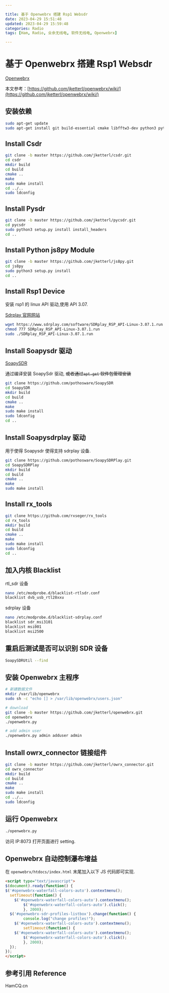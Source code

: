 ```yaml
---

title: 基于 Openwebrx 搭建 Rsp1 Websdr
date: 2023-04-29 15:51:48
updated: 2023-04-29 15:59:48
categories: Radio
tags: [Ham, Radio, 业余无线电, 软件无线电, Openwebrx]

---
```


# 基于 Openwebrx 搭建 Rsp1 Websdr

[Openwebrx](https://www.openwebrx.de/)

本文参考：[https://github.com/jketterl/openwebrx/wiki/](https://github.com/jketterl/openwebrx/wiki/)

## 安装依赖

```sh
sudo apt-get update
sudo apt-get install git build-essential cmake libfftw3-dev python3 python3-setuptools rtl-sdr netcat libsndfile-dev librtlsdr-dev automake autoconf libtool pkg-config libsamplerate-dev libpython3-dev
```

## Install Csdr

```sh
git clone -b master https://github.com/jketterl/csdr.git
cd csdr
mkdir build
cd build
cmake ..
make
sudo make install
cd ../..
sudo ldconfig
```

## Install Pysdr

```sh
git clone -b master https://github.com/jketterl/pycsdr.git
cd pycsdr
sudo python3 setup.py install install_headers
cd ..
```

## Install Python js8py Module

```sh
git clone -b master https://github.com/jketterl/js8py.git
cd js8py
sudo python3 setup.py install
cd ..
```

## Install Rsp1 Device

安装 rsp1 的 linux API 驱动,使用 API 3.07.

[Sdrplay 官网网站](https://www.sdrplay.com/software)

```sh
wget https://www.sdrplay.com/software/SDRplay_RSP_API-Linux-3.07.1.run
chmod 777 SDRplay_RSP_API-Linux-3.07.1.run
sudo ./SDRplay_RSP_API-Linux-3.07.1.run
```

## Install Soapysdr 驱动

[SoapySDR](https://github.com/pothosware/SoapySDR)

通过编译安装 SoapySdr 驱动, ~~或者通过 ​~~​~~`apt-get`~~​~~​ 软件包管理安装~~

```sh
git clone https://github.com/pothosware/SoapySDR
cd SoapySDR
mkdir build
cd build
cmake ..
make 
sudo make install
sudo ldconfig
cd ..
```

## Install Soapysdrplay 驱动

用于使得 Soapysdr 使得支持 sdrplay 设备.

```sh
git clone https://github.com/pothosware/SoapySDRPlay.git
cd SoapySDRPlay
mkdir build
cd build
cmake ..
make
sudo make install
```

## Install rx_tools

```sh
git clone https://github.com/rxseger/rx_tools
cd rx_tools
mkdir build
cd build
cmake ..
make 
sudo make install
sudo ldconfig
cd ..
```

## 加入内核 Blacklist

rtl_sdr 设备

```sh
nano /etc/modprobe.d/blacklist-rtlsdr.conf
blacklist dvb_usb_rtl28xxu
```

sdrplay 设备

```sh
nano /etc/modprobe.d/blacklist-sdrplay.conf
blacklist sdr_msi3101
blacklist msi001
blacklist msi2500
```

## 重启后测试是否可以识别 SDR 设备

```sh
SoapySDRUtil --find
```

## 安装 Openwebrx 主程序

```sh
# 新建数据文件
mkdir /var/lib/openwebrx
sudo sh -c "echo [] > /var/lib/openwebrx/users.json"

# download
git clone -b master https://github.com/jketterl/openwebrx.git
cd openwebrx
./openwebrx.py

# add admin user
./openwebrx.py admin adduser admin
```

## Install owrx_connector 链接组件

```sh
git clone -b master https://github.com/jketterl/owrx_connector.git
cd owrx_connector
mkdir build
cd build
cmake ..
make
sudo make install
cd ../..
sudo ldconfig
```

## 运行 Openwebrx

```sh
./openwebrx.py
```

访问 IP:8073 打开页面进行 setting.

## Openwebrx 自动控制瀑布增益

在 `openwebrx/htdocs/index.html` 末尾加入以下 JS 代码即可实现.

```html
<script type="text/javascript">
$(document).ready(function() {
$('#openwebrx-waterfall-colors-auto').contextmenu();
  setTimeout(function() { 
    $('#openwebrx-waterfall-colors-auto').contextmenu();
		$('#openwebrx-waterfall-colors-auto').click(); 
		}, 2000);
  $('#openwebrx-sdr-profiles-listbox').change(function() {
		console.log("change profiles!");
    $('#openwebrx-waterfall-colors-auto').contextmenu();
		setTimeout(function() { 
    $('#openwebrx-waterfall-colors-auto').contextmenu();
		$('#openwebrx-waterfall-colors-auto').click(); 
		}, 2000);
  });
});
</script>
```

## 参考引用 Reference

HamCQ.cn
